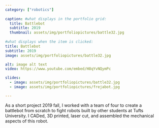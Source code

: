 ```yaml
---
category: ["robotics"]
  
caption: #what displays in the portfolio grid:
  title: Battlebot
  subtitle: 2019
  thumbnail: assets/img/portfoliopictures/battle32.jpg
  
#what displays when the item is clicked:
title: Battlebot
subtitle: 2019
image: assets/img/portfoliopictures/battle32.jpg

alt: image alt text
video: https://www.youtube.com/embed/H8qYvNQymPc 

slides:
  - image: assets/img/portfoliopictures/battle32.jpg
  - image: assets/img/portfoliopictures/frejabot.jpg

---
```

As a short project 2019 fall, I worked with a team of four to create a battlebot from scratch to fight robots built by other students at Tufts University. I CADed, 3D printed, laser cut, and assembled the mechanical aspects of this robot.